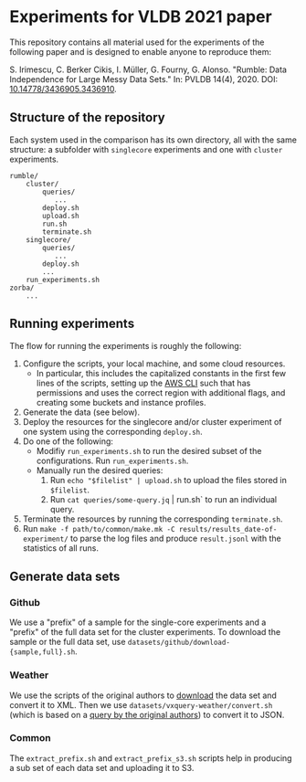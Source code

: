 # Experiments for VLDB 2021 paper

This repository contains all material used for the experiments of the following paper and is designed to enable anyone to reproduce them:

S. Irimescu, C. Berker Cikis, I. Müller, G. Fourny, G. Alonso. "Rumble: Data Independence for Large Messy Data Sets." In: PVLDB 14(4), 2020. DOI: [10.14778/3436905.3436910](https://doi.org/10.14778/3436905.3436910).

## Structure of the repository

Each system used in the comparison has its own directory, all with the same structure: a subfolder with `singlecore` experiments and one with `cluster` experiments.

```
rumble/
    cluster/
        queries/
           ...
        deploy.sh
        upload.sh
        run.sh
        terminate.sh
    singlecore/
        queries/
           ...
        deploy.sh
        ...
    run_experiments.sh
zorba/
    ...
```

## Running experiments

The flow for running the experiments is roughly the following:

1. Configure the scripts, your local machine, and some cloud resources.
   * In particular, this includes the capitalized constants in the first few lines of the scripts, setting up the [AWS CLI](https://docs.aws.amazon.com/cli/latest/userguide/cli-chap-install.html) such that has permissions and uses the correct region with additional flags, and creating some buckets and instance profiles.
1. Generate the data (see below).
1. Deploy the resources for the singlecore and/or cluster experiment of one system using the corresponding `deploy.sh`.
1. Do one of the following:
   * Modifiy `run_experiments.sh` to run the desired subset of the configurations. Run `run_experiments.sh`.
   * Manually run the desired queries:
      1. Run `echo "$filelist" | upload.sh` to upload the files stored in `$filelist`.
      1. Run `cat queries/some-query.jq` | run.sh` to run an individual query.
1. Terminate the resources by running the corresponding `terminate.sh`.
1. Run `make -f path/to/common/make.mk -C results/results_date-of-experiment/` to parse the log files and produce `result.jsonl` with the statistics of all runs.

## Generate data sets

### Github

We use a "prefix" of a sample for the single-core experiments and a "prefix" of the full data set for the cluster experiments. To download the sample or the full data set, use `datasets/github/download-{sample,full}.sh`.

### Weather

We use the scripts of the original authors to [download](https://github.com/apache/vxquery/blob/master/vxquery-benchmark/src/main/resources/noaa-ghcn-daily/scripts/) the data set and convert it to XML. Then we use `datasets/vxquery-weather/convert.sh` (which is based on a [query by the original authors](https://github.com/apache/vxquery/blob/master/vxquery-benchmark/src/main/resources/noaa-ghcn-daily/queries_json/q08_xml_to_json.xq)) to convert it to JSON.

### Common

The `extract_prefix.sh` and `extract_prefix_s3.sh` scripts help in producing a sub set of each data set and uploading it to S3.
